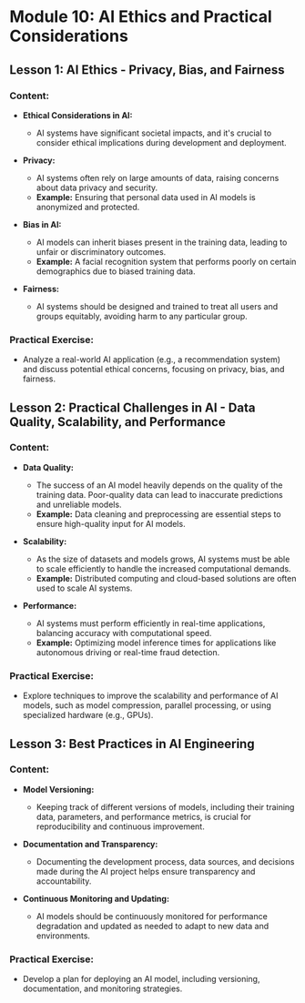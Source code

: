 
# Module 10: AI Ethics and Practical Considerations

## Lesson 1: AI Ethics - Privacy, Bias, and Fairness

### Content:
- **Ethical Considerations in AI:**
  - AI systems have significant societal impacts, and it's crucial to consider ethical implications during development and deployment.

- **Privacy:**
  - AI systems often rely on large amounts of data, raising concerns about data privacy and security.
  - **Example:** Ensuring that personal data used in AI models is anonymized and protected.

- **Bias in AI:**
  - AI models can inherit biases present in the training data, leading to unfair or discriminatory outcomes.
  - **Example:** A facial recognition system that performs poorly on certain demographics due to biased training data.

- **Fairness:**
  - AI systems should be designed and trained to treat all users and groups equitably, avoiding harm to any particular group.

### Practical Exercise:
- Analyze a real-world AI application (e.g., a recommendation system) and discuss potential ethical concerns, focusing on privacy, bias, and fairness.

## Lesson 2: Practical Challenges in AI - Data Quality, Scalability, and Performance

### Content:
- **Data Quality:**
  - The success of an AI model heavily depends on the quality of the training data. Poor-quality data can lead to inaccurate predictions and unreliable models.
  - **Example:** Data cleaning and preprocessing are essential steps to ensure high-quality input for AI models.

- **Scalability:**
  - As the size of datasets and models grows, AI systems must be able to scale efficiently to handle the increased computational demands.
  - **Example:** Distributed computing and cloud-based solutions are often used to scale AI systems.

- **Performance:**
  - AI systems must perform efficiently in real-time applications, balancing accuracy with computational speed.
  - **Example:** Optimizing model inference times for applications like autonomous driving or real-time fraud detection.

### Practical Exercise:
- Explore techniques to improve the scalability and performance of AI models, such as model compression, parallel processing, or using specialized hardware (e.g., GPUs).

## Lesson 3: Best Practices in AI Engineering

### Content:
- **Model Versioning:**
  - Keeping track of different versions of models, including their training data, parameters, and performance metrics, is crucial for reproducibility and continuous improvement.

- **Documentation and Transparency:**
  - Documenting the development process, data sources, and decisions made during the AI project helps ensure transparency and accountability.

- **Continuous Monitoring and Updating:**
  - AI models should be continuously monitored for performance degradation and updated as needed to adapt to new data and environments.

### Practical Exercise:
- Develop a plan for deploying an AI model, including versioning, documentation, and monitoring strategies.
